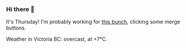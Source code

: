 ### Hi there :wave:

It's Thursday! I'm probably working for [this bunch](https://github.com/kohofinancial), clicking some merge buttons.

Weather in Victoria BC: overcast, at +7°C.
